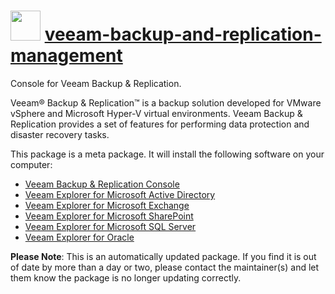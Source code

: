# <img src="https://cdn.jsdelivr.net/gh/mkevenaar/chocolatey-packages@9c945e67b686ffd19927bdf96fcdf4f264a6dc41/icons/veeam-backup-and-replication-management.png" width="48" height="48"/> [veeam-backup-and-replication-management](https://chocolatey.org/packages/veeam-backup-and-replication-management)

Console for Veeam Backup & Replication.

Veeam® Backup & Replication™ is a backup solution developed for VMware vSphere and Microsoft Hyper-V virtual environments. Veeam Backup & Replication provides a set of features for performing data protection and disaster recovery tasks.

This package is a meta package. It will install the following software on your computer:

- [Veeam Backup & Replication Console](https://chocolatey.org/packages/veeam-backup-and-replication-console)
- [Veeam Explorer for Microsoft Active Directory](https://chocolatey.org/packages/veeam-explorer-for-microsoft-active-directory)
- [Veeam Explorer for Microsoft Exchange](https://chocolatey.org/packages/veeam-explorer-for-microsoft-exchange)
- [Veeam Explorer for Microsoft SharePoint](https://chocolatey.org/packages/veeam-explorer-for-microsoft-sharepoint)
- [Veeam Explorer for Microsoft SQL Server](https://chocolatey.org/packages/veeam-explorer-for-microsoft-sql-server)
- [Veeam Explorer for Oracle](https://chocolatey.org/packages/veeam-explorer-for-oracle)

**Please Note**: This is an automatically updated package. If you find it is
out of date by more than a day or two, please contact the maintainer(s) and
let them know the package is no longer updating correctly.
